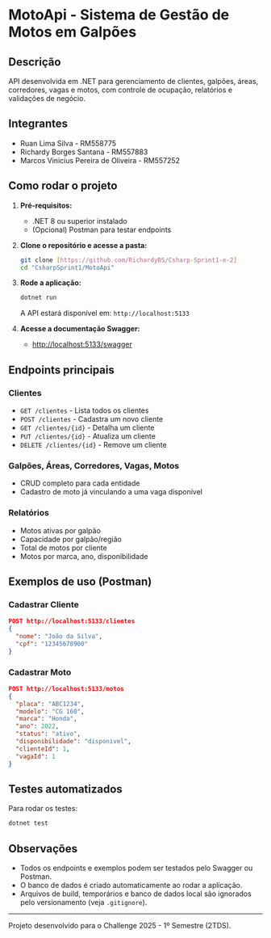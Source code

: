 # MotoApi - Sistema de Gestão de Motos em Galpões

## Descrição
API desenvolvida em .NET para gerenciamento de clientes, galpões, áreas, corredores, vagas e motos, com controle de ocupação, relatórios e validações de negócio.

## Integrantes
- Ruan Lima Silva - RM558775
- Richardy Borges Santana - RM557883
- Marcos Vinicius Pereira de Oliveira - RM557252

## Como rodar o projeto

1. **Pré-requisitos:**
   - .NET 8 ou superior instalado
   - (Opcional) Postman para testar endpoints

2. **Clone o repositório e acesse a pasta:**
   ```bash
   git clone [https://github.com/RichardyBS/Csharp-Sprint1-e-2]
   cd "CsharpSprint1/MotoApi"
   ```

3. **Rode a aplicação:**
   ```bash
   dotnet run
   ```
   A API estará disponível em: `http://localhost:5133`

4. **Acesse a documentação Swagger:**
   - [http://localhost:5133/swagger](http://localhost:5133/swagger)

## Endpoints principais

### Clientes
- `GET /clientes` - Lista todos os clientes
- `POST /clientes` - Cadastra um novo cliente
- `GET /clientes/{id}` - Detalha um cliente
- `PUT /clientes/{id}` - Atualiza um cliente
- `DELETE /clientes/{id}` - Remove um cliente

### Galpões, Áreas, Corredores, Vagas, Motos
- CRUD completo para cada entidade
- Cadastro de moto já vinculando a uma vaga disponível

### Relatórios
- Motos ativas por galpão
- Capacidade por galpão/região
- Total de motos por cliente
- Motos por marca, ano, disponibilidade

## Exemplos de uso (Postman)

### Cadastrar Cliente
```json
POST http://localhost:5133/clientes
{
  "nome": "João da Silva",
  "cpf": "12345678900"
}
```

### Cadastrar Moto
```json
POST http://localhost:5133/motos
{
  "placa": "ABC1234",
  "modelo": "CG 160",
  "marca": "Honda",
  "ano": 2022,
  "status": "ativo",
  "disponibilidade": "disponivel",
  "clienteId": 1,
  "vagaId": 1
}
```

## Testes automatizados
Para rodar os testes:
```bash
dotnet test
```

## Observações
- Todos os endpoints e exemplos podem ser testados pelo Swagger ou Postman.
- O banco de dados é criado automaticamente ao rodar a aplicação.
- Arquivos de build, temporários e banco de dados local são ignorados pelo versionamento (veja `.gitignore`).

---

Projeto desenvolvido para o Challenge 2025 - 1º Semestre (2TDS).
